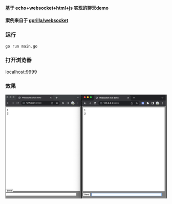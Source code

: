 #### 基于 echo+websocket+html+js 实现的聊天demo

#### 案例来自于  <a href="https://github.com/gorilla/websocket" target="_blank">gorilla/websocket</a>



### 运行

```shell
go run main.go
```

### 打开浏览器

localhost:9999



### 效果

![alt 属性文本](./chat.png)


